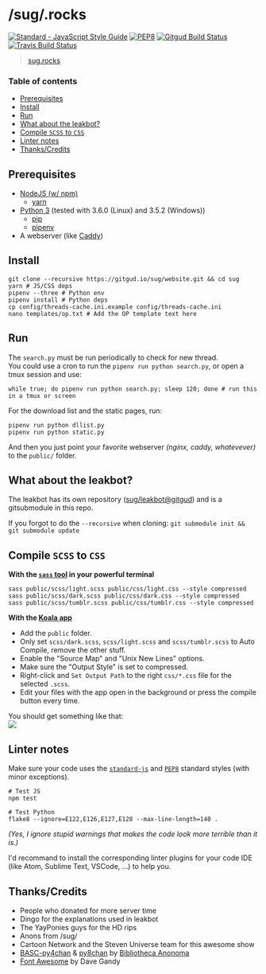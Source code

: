 # /sug/.rocks
[![Standard - JavaScript Style Guide](https://img.shields.io/badge/code%20style-standard-green.svg)](http://standardjs.com/)
[![PEP8](https://img.shields.io/badge/code%20style-pep8-green.svg)](https://www.python.org/dev/peps/pep-0008/)
[![Gitgud Build Status](https://gitgud.io/sug/website/badges/master/build.svg)](https://gitgud.io/sug/website/commits/master)
[![Travis Build Status](https://travis-ci.org/sugrocks/website.svg?branch=master)](https://travis-ci.org/sugrocks/website)

> [sug.rocks](https://sug.rocks/)


### Table of contents

- [Prerequisites](#prerequisites)
- [Install](#install)
- [Run](#run)
- [What about the leakbot?](#what-about-the-leakbot)
- [Compile `SCSS` to `CSS`](#compile-scss-to-css)
- [Linter notes](#linter-notes)
- [Thanks/Credits](#thankscredits)


## Prerequisites
- [NodeJS (w/ npm)](https://nodejs.org/en/)
    - [yarn](https://yarnpkg.com/)
- [Python 3](https://www.python.org/) (tested with 3.6.0 (Linux) and 3.5.2 (Windows))
    - [pip](https://pip.pypa.io/en/stable/installing/)
    - [pipenv](https://github.com/kennethreitz/pipenv#-installation)
- A webserver (like [Caddy](https://caddyserver.com/))


## Install
```
git clone --recursive https://gitgud.io/sug/website.git && cd sug
yarn # JS/CSS deps
pipenv --three # Python env
pipenv install # Python deps
cp config/threads-cache.ini.example config/threads-cache.ini
nano templates/op.txt # Add the OP template text here
```

## Run
The `search.py` must be run periodically to check for new thread.  
You could use a cron to run the `pipenv run python search.py`, or open a tmux session and use:
```
while true; do pipenv run python search.py; sleep 120; done # run this in a tmux or screen
```

For the download list and the static pages, run:
```
pipenv run python dllist.py
pipenv run python static.py
```

And then you just point your favorite webserver _(nginx, caddy, whatevever)_ to the `public/` folder.


## What about the leakbot?
The leakbot has its own repository ([sug/leakbot@gitgud](https://gitgud.io/sug/leakbot)) and is a gitsubmodule in this repo.

If you forgot to do the `--recursive` when cloning: `git submodule init && git submodule update`


## Compile `SCSS` to `CSS`
**With the [`sass` tool](http://sass-lang.com/install) in your powerful terminal**
```
sass public/scss/light.scss public/css/light.css --style compressed
sass public/scss/dark.scss public/css/dark.css --style compressed
sass public/scss/tumblr.scss public/css/tumblr.css --style compressed
```

**With the [Koala app](http://koala-app.com/)**
- Add the `public` folder.
- Only set `scss/dark.scss`, `scss/light.scss` and `scss/tumblr.scss` to Auto Compile, remove the other stuff.
- Enable the "Source Map" and "Unix New Lines" options.
- Make sure the "Output Style" is set to compressed.
- Right-click and `Set Output Path` to the right `css/*.css` file for the selected `.scss`.
- Edit your files with the app open in the background or press the compile button every time.

You should get something like that:  
![](https://s.kdy.ch/koala_2016-12-12_22-01-16.png)


## Linter notes
Make sure your code uses the [`standard-js`](http://standardjs.com/) and
[`PEP8`](https://www.python.org/dev/peps/pep-0008/) standard styles (with minor exceptions).
```
# Test JS
npm test

# Test Python
flake8 --ignore=E122,E126,E127,E128 --max-line-length=140 .
```
_(Yes, I ignore stupid warnings that makes the code look more terrible than it is.)_

I'd recommand to install the corresponding linter plugins for your code IDE
(like Atom, Sublime Text, VSCode, ...) to help you.


## Thanks/Credits
- People who donated for more server time
- Dingo for the explanations used in leakbot
- The YayPonies guys for the HD rips
- Anons from /sug/
- Cartoon Network and the Steven Universe team for this awesome show
- [BASC-py4chan](https://github.com/bibanon/BASC-py4chan) & [py8chan](https://github.com/bibanon/py8chan) by [Bibliotheca Anonoma](https://github.com/bibanon)
- [Font Awesome](http://fontawesome.io) by Dave Gandy
